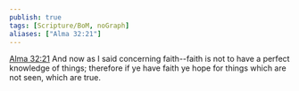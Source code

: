 ```yaml
---
publish: true
tags: [Scripture/BoM, noGraph]
aliases: ["Alma 32:21"]
---
```

[Alma 32:21](https://churchofjesuschrist.org/study/scriptures/bofm/alma/32?lang=eng&id=p21#p21) And now as I said concerning faith--faith is not to have a perfect knowledge of things; therefore if ye have faith ye hope for things which are not seen, which are true.

